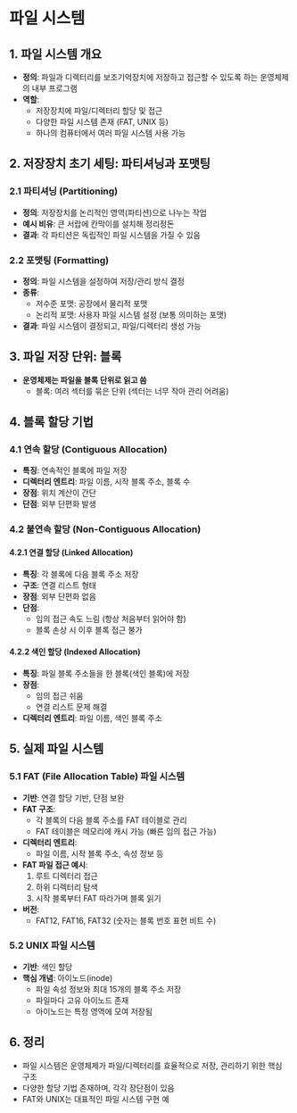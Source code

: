# 파일 시스템

## 1. 파일 시스템 개요
- **정의**: 파일과 디렉터리를 보조기억장치에 저장하고 접근할 수 있도록 하는 운영체제의 내부 프로그램
- **역할**:
  - 저장장치에 파일/디렉터리 할당 및 접근
  - 다양한 파일 시스템 존재 (FAT, UNIX 등)
  - 하나의 컴퓨터에서 여러 파일 시스템 사용 가능

## 2. 저장장치 초기 세팅: 파티셔닝과 포맷팅
### 2.1 파티셔닝 (Partitioning)
- **정의**: 저장장치를 논리적인 영역(파티션)으로 나누는 작업
- **예시 비유**: 큰 서랍에 칸막이를 설치해 정리정돈
- **결과**: 각 파티션은 독립적인 파일 시스템을 가질 수 있음

### 2.2 포맷팅 (Formatting)
- **정의**: 파일 시스템을 설정하여 저장/관리 방식 결정
- **종류**:
  - 저수준 포맷: 공장에서 물리적 포맷
  - 논리적 포맷: 사용자 파일 시스템 설정 (보통 의미하는 포맷)
- **결과**: 파일 시스템이 결정되고, 파일/디렉터리 생성 가능

## 3. 파일 저장 단위: 블록
- **운영체제는 파일을 블록 단위로 읽고 씀**
  - 블록: 여러 섹터를 묶은 단위 (섹터는 너무 작아 관리 어려움)

## 4. 블록 할당 기법
### 4.1 연속 할당 (Contiguous Allocation)
- **특징**: 연속적인 블록에 파일 저장
- **디렉터리 엔트리**: 파일 이름, 시작 블록 주소, 블록 수
- **장점**: 위치 계산이 간단
- **단점**: 외부 단편화 발생

### 4.2 불연속 할당 (Non-Contiguous Allocation)
#### 4.2.1 연결 할당 (Linked Allocation)
- **특징**: 각 블록에 다음 블록 주소 저장
- **구조**: 연결 리스트 형태
- **장점**: 외부 단편화 없음
- **단점**:
  - 임의 접근 속도 느림 (항상 처음부터 읽어야 함)
  - 블록 손상 시 이후 블록 접근 불가

#### 4.2.2 색인 할당 (Indexed Allocation)
- **특징**: 파일 블록 주소들을 한 블록(색인 블록)에 저장
- **장점**:
  - 임의 접근 쉬움
  - 연결 리스트 문제 해결
- **디렉터리 엔트리**: 파일 이름, 색인 블록 주소

## 5. 실제 파일 시스템
### 5.1 FAT (File Allocation Table) 파일 시스템
- **기반**: 연결 할당 기반, 단점 보완
- **FAT 구조**:
  - 각 블록의 다음 블록 주소를 FAT 테이블로 관리
  - FAT 테이블은 메모리에 캐시 가능 (빠른 임의 접근 가능)
- **디렉터리 엔트리**:
  - 파일 이름, 시작 블록 주소, 속성 정보 등
- **FAT 파일 접근 예시**:
  1. 루트 디렉터리 접근
  2. 하위 디렉터리 탐색
  3. 시작 블록부터 FAT 따라가며 블록 읽기
- **버전**:
  - FAT12, FAT16, FAT32 (숫자는 블록 번호 표현 비트 수)

### 5.2 UNIX 파일 시스템
- **기반**: 색인 할당
- **핵심 개념**: 아이노드(inode)
  - 파일 속성 정보와 최대 15개의 블록 주소 저장
  - 파일마다 고유 아이노드 존재
  - 아이노드는 특정 영역에 모여 저장됨

## 6. 정리
- 파일 시스템은 운영체제가 파일/디렉터리를 효율적으로 저장, 관리하기 위한 핵심 구조
- 다양한 할당 기법 존재하며, 각각 장단점이 있음
- FAT와 UNIX는 대표적인 파일 시스템 구현 예
